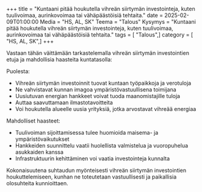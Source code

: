 +++
title = "Kuntaani pitää houkutella vihreän siirtymän investointeja, kuten tuulivoimaa, aurinkovoimaa tai vähäpäästöisiä tehtaita."
date = 2025-02-09T01:00:00
Media = "HS, AL, SK"
Teema = "Talous"
Kysymys = "Kuntaani pitää houkutella vihreän siirtymän investointeja, kuten tuulivoimaa, aurinkovoimaa tai vähäpäästöisiä tehtaita."
tags = [ "Talous",]
category = [ "HS, AL, SK",]
+++

Vastaan tähän väittämään tarkastelemalla vihreän siirtymän investointien etuja ja mahdollisia haasteita kuntatasolla:

Puolesta:
- Vihreän siirtymän investoinnit tuovat kuntaan työpaikkoja ja verotuloja
- Ne vahvistavat kunnan imagoa ympäristövastuullisena toimijana
- Uusiutuvan energian hankkeet voivat tuoda maanomistajille tuloja
- Auttaa saavuttamaan ilmastotavoitteita
- Voi houkutella alueelle uusia yrityksiä, jotka arvostavat vihreää energiaa

Mahdolliset haasteet:
- Tuulivoiman sijoittamisessa tulee huomioida maisema- ja ympäristövaikutukset
- Hankkeiden suunnittelu vaatii huolellista valmistelua ja vuoropuhelua asukkaiden kanssa
- Infrastruktuurin kehittäminen voi vaatia investointeja kunnalta

Kokonaisuutena suhtaudun myönteisesti vihreän siirtymän investointien houkuttelemiseen, kunhan ne toteutetaan vastuullisesti ja paikallisia olosuhteita kunnioittaen.
